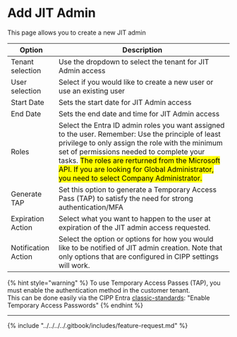 # Add JIT Admin

This page allows you to create a new JIT admin

| Option              | Description                                                                                                                                                                                                                                                                                                                                                                          |
| ------------------- | ------------------------------------------------------------------------------------------------------------------------------------------------------------------------------------------------------------------------------------------------------------------------------------------------------------------------------------------------------------------------------------ |
| Tenant selection    | Use the dropdown to select the tenant for JIT Admin access                                                                                                                                                                                                                                                                                                                           |
| User selection      | Select if you would like to create a new user or use an existing user                                                                                                                                                                                                                                                                                                                |
| Start Date          | Sets the start date for JIT Admin access                                                                                                                                                                                                                                                                                                                                             |
| End Date            | Sets the end date and time for JIT Admin access                                                                                                                                                                                                                                                                                                                                      |
| Roles               | Select the Entra ID admin roles you want assigned to the user. Remember: Use the principle of least privilege to only assign the role with the minimum set of permissions needed to complete your tasks. <mark style="color:$warning;">The roles are rerturned from the Microsoft API. If you are looking for Global Administrator, you need to select Company Administrator.</mark> |
| Generate TAP        | Set this option to generate a Temporary Access Pass (TAP) to satisfy the need for strong authentication/MFA                                                                                                                                                                                                                                                                          |
| Expiration Action   | Select what you want to happen to the user at expiration of the JIT admin access requested.                                                                                                                                                                                                                                                                                          |
| Notification Action | Select the option or options for how you would like to be notified of JIT admin creation. Note that only options that are configured in CIPP settings will work.                                                                                                                                                                                                                     |



{% hint style="warning" %}
To use Temporary Access Passes (TAP), you must enable the authentication method in the customer tenant. \
This can be done easily via the CIPP Entra [classic-standards](../../../tenant/standards/list-standards/classic-standards/ "mention"): "Enable Temporary Access Passwords"
{% endhint %}

***

{% include "../../../../.gitbook/includes/feature-request.md" %}
